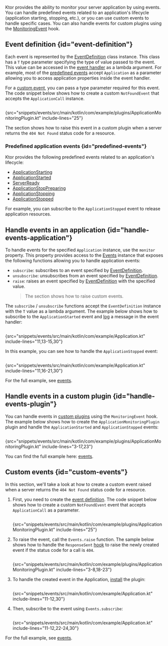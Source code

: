 [//]: # (title: Application monitoring)

<show-structure for="chapter" depth="2"/>

<tldr>
<var name="example_name" value="events"/>
<include from="lib.topic" element-id="download_example"/>
</tldr>

Ktor provides the ability to monitor your server application by using events.
You can handle predefined events related to an application's lifecycle (application starting, stopping, etc.), or you
can use custom events to handle specific cases. You can also handle events for custom plugins using
the [MonitoringEvent](server-custom-plugins.md#handle-app-events) hook.

## Event definition {id="event-definition"}

Each event is represented by
the [EventDefinition](https://api.ktor.io/ktor-events/io.ktor.events/-event-definition/index.html) class
instance. This class has a `T` type parameter specifying the type of value passed to the event. This value can be
accessed in the [event handler](#handle-events-application) as a lambda argument. For example, most of
the [predefined events](#predefined-events) accept `Application` as a parameter allowing you to access application
properties inside the event handler.

For a [custom event](#custom-events), you can pass a type parameter required for this event.
The code snippet below shows how to create a custom `NotFoundEvent` that accepts the `ApplicationCall` instance.

```kotlin
```

{src="snippets/events/src/main/kotlin/com/example/plugins/ApplicationMonitoringPlugin.kt" include-lines="25"}

The [](#custom-events) section shows how to raise this event in a custom plugin when a server returns
the `404 Not Found` status code for a resource.

### Predefined application events {id="predefined-events"}

Ktor provides the following predefined events related to an application's lifecycle:

- [ApplicationStarting](https://api.ktor.io/ktor-server-core/io.ktor.server.application/-application-starting.html)
- [ApplicationStarted](https://api.ktor.io/ktor-server-core/io.ktor.server.application/-application-started.html)
- [ServerReady](https://api.ktor.io/ktor-server-core/io.ktor.server.application/-server-ready.html)
- [ApplicationStopPreparing](https://api.ktor.io/ktor-server-core/io.ktor.server.application/-application-stop-preparing.html)
- [ApplicationStopping](https://api.ktor.io/ktor-server-core/io.ktor.server.application/-application-stopping.html)
- [ApplicationStopped](https://api.ktor.io/ktor-server-core/io.ktor.server.application/-application-stopped.html)

For example, you can subscribe to the `ApplicationStopped` event to release application resources.

## Handle events in an application {id="handle-events-application"}

To handle events for the specified `Application` instance, use the `monitor` property.
This property provides access to
the [Events](https://api.ktor.io/ktor-events/io.ktor.events/-events/index.html) instance that exposes the
following functions allowing you to handle application events:

- `subscribe`: subscribes to an event specified by [EventDefinition](#event-definition).
- `unsubscribe`: unsubscribes from an event specified by [EventDefinition](#event-definition).
- `raise`: raises an event specified by [EventDefinition](#event-definition) with the specified value.
  > The [](#custom-events) section shows how to raise custom events.

The `subscribe` / `unsubscribe` functions accept the `EventDefinition` instance with the `T` value as a lambda argument.
The example below shows how to subscribe to the `ApplicationStarted` event and [log](server-logging.md) a message in the event
handler:

```kotlin
```

{src="snippets/events/src/main/kotlin/com/example/Application.kt" include-lines="11,13-15,30"}

In this example, you can see how to handle the `ApplicationStopped` event:

```kotlin
```

{src="snippets/events/src/main/kotlin/com/example/Application.kt" include-lines="11,16-21,30"}

For the full example, see [events](https://github.com/ktorio/ktor-documentation/tree/%ktor_version%/codeSnippets/snippets/events).

## Handle events in a custom plugin {id="handle-events-plugin"}

You can handle events in [custom plugins](server-custom-plugins.md#handle-app-events) using the `MonitoringEvent` hook.
The example below shows how to create the `ApplicationMonitoringPlugin` plugin and handle the `ApplicationStarted`
and `ApplicationStopped` events:

```kotlin
```

{src="snippets/events/src/main/kotlin/com/example/plugins/ApplicationMonitoringPlugin.kt" include-lines="3-17,23"}

You can find the full example
here: [events](https://github.com/ktorio/ktor-documentation/tree/%ktor_version%/codeSnippets/snippets/events).

## Custom events {id="custom-events"}

In this section, we'll take a look at how to create a custom event raised when a server returns the `404 Not Found`
status code for a resource.

1. First, you need to create the [event definition](#event-definition).
   The code snippet below shows how to create a custom `NotFoundEvent` event that accepts `ApplicationCall` as a
   parameter.

   ```kotlin
   ```
   {src="snippets/events/src/main/kotlin/com/example/plugins/ApplicationMonitoringPlugin.kt" include-lines="25"}
2. To raise the event, call the `Events.raise` function. The sample below shows how to handle
   the `ResponseSent` [hook](server-custom-plugins.md#other) to raise the newly created event if the status code for a call
   is `404`.

   ```kotlin
   ```
   {src="snippets/events/src/main/kotlin/com/example/plugins/ApplicationMonitoringPlugin.kt" include-lines="3-8,18-23"}
3. To handle the created event in the Application, [install](server-plugins.md#install) the plugin:

   ```kotlin
   ```
   {src="snippets/events/src/main/kotlin/com/example/Application.kt" include-lines="11-12,30"}

4. Then, subscribe to the event using `Events.subscribe`:

   ```kotlin
   ```
   {src="snippets/events/src/main/kotlin/com/example/Application.kt" include-lines="11-12,22-24,30"}

For the full example, see [events](https://github.com/ktorio/ktor-documentation/tree/%ktor_version%/codeSnippets/snippets/events).
